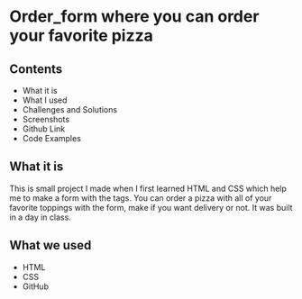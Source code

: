 # Order_form where you can order your favorite pizza

## Contents
- What it is 
- What I used
- Challenges and Solutions
- Screenshots
- Github Link
- Code Examples


## What it is 
This is small project I made when I first learned HTML and CSS which help me to make a form with the <formset> tags.
 You can order a pizza with all of your favorite toppings with the form, make if you want delivery or not. It was built in a day in class.  
  
## What we used
  - HTML
  - CSS
  - GitHub
